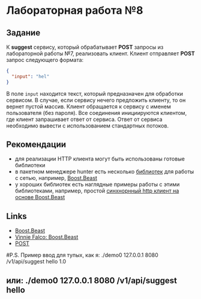 # Лабораторная работа №8

## Задание

К **suggest** сервису, который обрабатывает **POST** запросы из лабораторной работы №7, реализовать клиент.
Клиент отправляет **POST** запрос следующего формата:
```json
{
  "input": "hel"
}
```
В поле `input` находится текст, который предназначен для обработки сервисом. В случае, если сервису нечего предложить клиенту, то он вернет пустой массив.
Клиент обращается к сервису с именем пользователя (без пароля). Все соединения инициируются клиентом, где клиент запрашивает ответ от сервиса. Ответ от сервиса необходимо вывести с использованием стандартных потоков.

## Рекомендации

* для реализации HTTP клиента могут быть использованы готовые библиотеки
* в пакетном менеджере hunter есть несколько [библиотек](https://hunter.readthedocs.io/en/latest/packages/networking.html) для работы с сетью, например, [Boost.Beast](https://hunter.readthedocs.io/en/latest/packages/pkg/Beast.html#pkg-beast)
* у хороших библиотек есть наглядные примеры работы с этими библиотеками, например, простой [синхнорнный http клиент на основе Boost.Beast](https://github.com/boostorg/beast/blob/develop/example/http/client/sync/http_client_sync.cpp)

## Links

- [Boost.Beast](https://github.com/boostorg/beast)
- [Vinnie Falco: Boost.Beast](https://vinniefalco.github.io/beast/)
- [POST](https://ru.wikipedia.org/wiki/POST_(HTTP))





#P.S. Пример ввод для тупых, как я: ./demo0 127.0.0.1 8080 /v1/api/suggest hello 1.0
## или: ./demo0 127.0.0.1 8080 /v1/api/suggest hello
